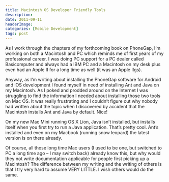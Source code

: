```yaml
---
title: Macintosh OS Developer Friendly Tools
description: 
date: 2011-09-11
headerImage: 
categories: [Mobile Development]
tags: post
---
```


As I work through the chapters of my forthcoming book on PhoneGap, I’m working on both a Macintosh and PC which reminds me of first years of my professional career. I was doing PC support for a PC dealer called Basicomputer and always had a IBM PC and a Macintosh on my desk plus even had an Apple II for a long time as well (it was an Apple IIgs).

Anyway, as I’m writing about installing the PhoneGap software for Android and iOS development I found myself in need of installing Ant and Java on my Macintosh. As I poked and prodded around on the Internet I was struggling to find the information I needed about installing those two tools on Mac OS. It was really frustrating and I couldn’t figure out why nobody had written about the topic when I discovered by accident that the Macintosh installs Ant and Java by default. Nice!

On my new Mac Mini running OS X Lion, Java isn’t installed, but installs itself when you first try to run a Java application. That’s pretty cool. Ant’s installed and even on my Macbook (running snow leopard) the latest version is on there already.

Of course, all those long time Mac users (I used to be one, but switched to PC a long time ago – I may switch back) already know this, but why would they not write documentation applicable for people first picking up a Macintosh? The difference between my writing and the writing of others is that I try very hard to assume VERY LITTLE. I wish others would do the same.